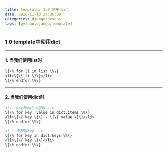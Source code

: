 ```yaml
---
title: template: 1.0 使用dict
date: 2016-11-18 17:36:00
categories: django/devops
tags: [python,django,template]
---
```

### 1.0 template中使用dict
----
#### 1. 当我们使用list时
``` html
\{\% for li in list \%\}
<li>\{\{ li \}\}</li>
\{\% endfor \%\}
```
----
#### 2. 当我们使用dict时
``` html
<!-- key和value获取 -->
\{\% for key, value in dict.items \%\}
<li>\{\{ key \}\} - \{\{ value \}\}</li>
\{\% endfor \%\}

<!-- 仅获取key -->
\{\% for key in dict.keys \%\}
<li>\{\{ key \}\}</li>
\{\% endfor \%\}
```
